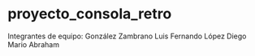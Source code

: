 # proyecto_consola_retro
Integrantes de equipo: González Zambrano Luis Fernando López Diego Mario Abraham
